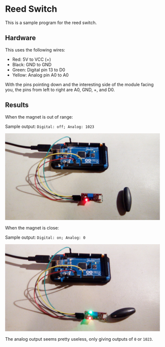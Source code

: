 # Reed Switch

This is a sample program for the reed switch.



## Hardware

This uses the following wires:
- Red: 5V to VCC (+)
- Black: GND to GND
- Green: Digital pin 13 to D0
- Yellow: Analog pin A0 to A0

With the pins pointing down and the interesting side of the module facing you, the pins from left to right are A0, GND, +, and D0.

## Results
When the magnet is out of range:

Sample output: `Digital: off; Analog: 1023`

![far](far.jpg)



When the magnet is close:

Sample output: `Digital: on; Analog: 0`

![near](near.jpg)



The analog output seems pretty useless, only giving outputs of `0` or `1023`.
